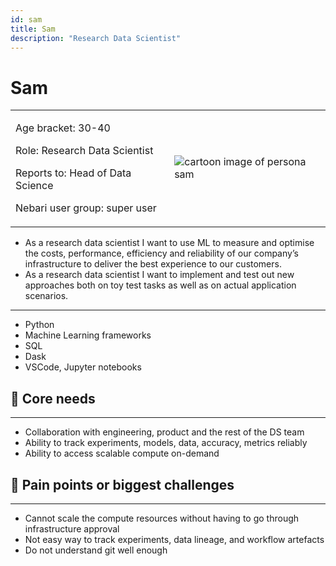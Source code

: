 ```yaml
---
id: sam
title: Sam
description: "Research Data Scientist"
---
```


# Sam

<table>
    <tr>
        <td style={{border: 'none'}}>
            <p>Age bracket: 30-40  </p> 
            <p>Role: Research Data Scientist </p> 
            <p>Reports to: Head of Data Science  </p>  
            <p>Nebari user group: super user</p>  
        </td>
        <td style={{border: 'none'}}>
            <img src="/img/references/sam.png" alt="cartoon image of persona sam" style={{ border: 'none', 'background-color' : 'var(--ifm-color-background-3)', height: 300}}  />
        </td>
    </tr>
</table>

- As a research data scientist I want to use ML to measure and optimise the costs, performance, efficiency and reliability of our company’s infrastructure to deliver the best experience to our customers.
- As a research data scientist I want to implement and test out new approaches both on toy test tasks as well as on actual application scenarios.

---

- Python
- Machine Learning frameworks
- SQL
- Dask
- VSCode, Jupyter notebooks

## 🌮 Core needs

---

- Collaboration with engineering, product and the rest of the DS team
- Ability to track experiments, models, data, accuracy, metrics reliably
- Ability to access scalable compute on-demand

## 🐛 Pain points or biggest challenges

---

- Cannot scale the compute resources without having to go through infrastructure approval
- Not easy way to track experiments, data lineage, and workflow artefacts
- Do not understand git well enough
